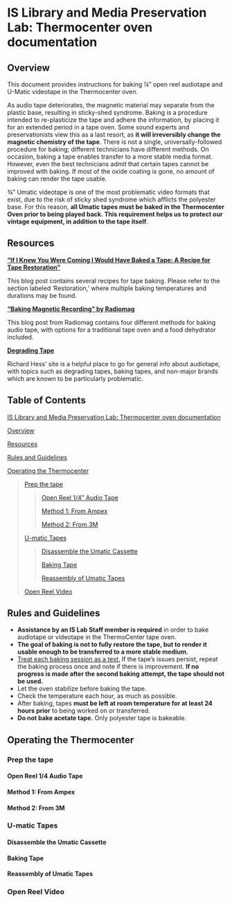# IS Library and Media Preservation Lab: Thermocenter oven documentation

## Overview
This document provides instructions for baking ¼” open reel audiotape and U-Matic videotape in the Thermocenter oven.

As audio tape deteriorates, the magnetic material may separate from the plastic base, resulting in sticky-shed syndrome. Baking is a procedure intended to re-plasticize the tape and adhere the information, by placing it for an extended period in a tape oven. Some sound experts and preservationists view this as a last resort, as **it will irreversibly change the magnetic chemistry of the tape**. There is not a single, universally-followed procedure for baking; different technicians have different methods. On occasion, baking a tape enables transfer to a more stable media format. However, even the best technicians admit that certain tapes cannot be improved with baking. If most of the oxide coating is gone, no amount of baking can render the tape usable.

¾” Umatic videotape is one of the most problematic video formats that exist, due to the risk of sticky shed syndrome which afflicts the polyester base. For this reason, **all Umatic tapes must be baked in the Thermocenter Oven prior to being played back. This requirement helps us to protect our vintage equipment, in addition to the tape itself**.

## Resources
**[“If I Knew You Were Coming I Would Have Baked a Tape: A Recipe for Tape Restoration”](https://www.wendycarlos.com/bake%20a%20tape/baketape.html)**

This blog post contains several recipes for tape baking. Please refer to the section labeled ‘Restoration,’ where multiple baking temperatures and durations may be found.

**[“Baking Magnetic Recording” by Radiomag](https://www.radioworld.com/industry/baking-magnetic-recording-tape)**

This blog post from Radiomag contains four different methods for baking audio tape, with options for a traditional tape oven and a food dehydrator included.

**[Degrading Tape](https://richardhess.com/notes/formats/magnetic-media/magnetic-tapes/analog-audio/degrading-tapes/)**

Richard Hess’ site is a helpful place to go for general info about audiotape, with topics such as degrading tapes, baking tapes, and non-major brands which are known to be particularly problematic.

## Table of Contents

[IS Library and Media Preservation Lab: Thermocenter oven documentation](#is-library-and-media-preservation-lab-thermocenter-oven-documentation)

[Overview](#overview)

[Resources](#resources)

[Rules and Guidelines](#rules-and-guidelines)

[Operating the Thermocenter](#operating-the-thermocenter)
> [Prep the tape](#prep-the-tape)
> > [Open Reel 1/4” Audio Tape](#open-reel-audio-tape)
> > 
> > [Method 1: From Ampex](#method-1-from-ampex)
> > 
> > [Method 2: From 3M](#method-2-from-3m)
> 
> [U-matic Tapes](#u-matic-tapes)
> 
> > [Disassemble the Umatic Cassette](#disassemble-the-umatic-cassette)
> >
> > [Baking Tape](#baking-tape)
> >
> > [Reassembly of Umatic Tapes](#reassembly-of-umatic-tapes)
> 
> [Open Reel Video](#open-reel-video)

## Rules and Guidelines
* **Assistance by an IS Lab Staff member is required** in order to bake audiotape or videotape in the ThermoCenter tape oven.
* **The goal of baking is not to fully restore the tape, but to render it usable enough to be transferred to a more stable medium.**
* <ins>Treat each baking session as a test.</ins> If the tape’s issues persist, repeat the baking process once and note if there is improvement. **If no progress is made after the second baking attempt, the tape should not be used.**
* Let the oven stabilize before baking the tape.
* Check the temperature each hour, as much as possible.
* After baking, tapes **must be left at room temperature for at least 24 hours prior** to being worked on or transferred.
* **Do not bake acetate tape.** Only polyester tape is bakeable. 

## Operating the Thermocenter

### Prep the tape

#### Open Reel 1/4 Audio Tape

#### Method 1: From Ampex

#### Method 2: From 3M

### U-matic Tapes

#### Disassemble the Umatic Cassette

#### Baking Tape

#### Reassembly of Umatic Tapes

### Open Reel Video
